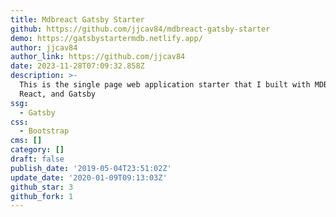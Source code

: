 ```yaml
---
title: Mdbreact Gatsby Starter
github: https://github.com/jjcav84/mdbreact-gatsby-starter
demo: https://gatsbystartermdb.netlify.app/
author: jjcav84
author_link: https://github.com/jjcav84
date: 2023-11-28T07:09:32.858Z
description: >-
  This is the single page web application starter that I built with MDBootstrap,
  React, and Gatsby
ssg:
  - Gatsby
css:
  - Bootstrap
cms: []
category: []
draft: false
publish_date: '2019-05-04T23:51:02Z'
update_date: '2020-01-09T09:13:03Z'
github_star: 3
github_fork: 1
---
```

